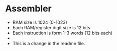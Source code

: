 # Assembler
- RAM size is 1024 (0-1023)
- Each RAM/register digit size is 12 bits
- Each instruction is form 1-3 words (12 bits each)
- 
- This is a change in the readme file.